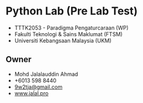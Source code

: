 # Python Lab (Pre Lab Test)
- TTTK2053 - Paradigma Pengaturcaraan (WP)
- Fakulti Teknologi & Sains Maklumat (FTSM)
- Universiti Kebangsaan Malaysia (UKM)

## Owner
- Mohd Jalalauddin Ahmad
- +6013 598 8440
- 9w2tja@gmail.com
- www.jalal.pro
